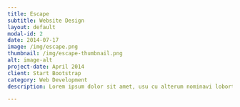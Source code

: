 ```yaml
---
title: Escape
subtitle: Website Design
layout: default
modal-id: 2
date: 2014-07-17
image: /img/escape.png
thumbnail: /img/escape-thumbnail.png
alt: image-alt
project-date: April 2014
client: Start Bootstrap
category: Web Development
description: Lorem ipsum dolor sit amet, usu cu alterum nominavi lobortis. At duo novum diceret. Tantas apeirian vix et, usu sanctus postulant inciderint ut, populo diceret necessitatibus in vim. Cu eum dicam feugiat noluisse.

---
```

